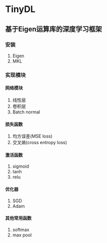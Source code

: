 # TinyDL

## 基于Eigen运算库的深度学习框架

### 安装
1. Eigen
2. MKL

### 实现模块

#### 网络模块
1. 线性层
2. 卷积层
3. Batch normal

#### 损失函数
1. 均方误差(MSE loss)
2. 交叉熵(cross entropy loss)

#### 激活函数
1. sigmoid
2. tanh
3. relu

#### 优化器
1. SGD
2. Adam

#### 其他常用函数
1. softmax
2. max pool